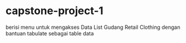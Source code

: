 # capstone-project-1
berisi menu untuk mengakses Data List Gudang Retail Clothing dengan bantuan tabulate sebagai table data
